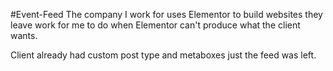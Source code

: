 #Event-Feed
The company I work for uses Elementor to build websites they leave work for me to do when Elementor can't produce what the client wants.

Client already had custom post type and metaboxes just the feed was left.
